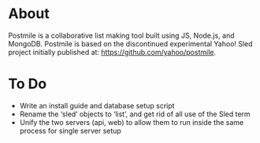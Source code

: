 ﻿# About

Postmile is a collaborative list making tool built using JS, Node.js, and MongoDB.
Postmile is based on the discontinued experimental Yahoo! Sled project initially published at: https://github.com/yahoo/postmile.

# To Do

 * Write an install guide and database setup script
 * Rename the ‘sled’ objects to ‘list’, and get rid of all use of the Sled term
 * Unify the two servers (api, web) to allow them to run inside the same process for single server setup
 
 


